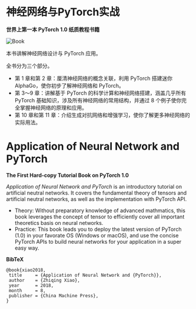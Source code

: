 # 神经网络与PyTorch实战 

**世界上第一本 PyTorch 1.0 纸质教程书籍**

![Book](http://www.cmpbook.com/data/stackroom/6/605771.jpg)

本书讲解神经网络设计与 PyTorch 应用。

全书分为三个部分。
- 第 1 章和第 2 章：厘清神经网络的概念关联，利用 PyTorch 搭建迷你 AlphaGo，使你初步了解神经网络和 PyTorch。
- 第 3～9 章：讲解基于 PyTorch 的科学计算和神经网络搭建，涵盖几乎所有 PyTorch 基础知识，涉及所有神经网络的常用结构，并通过 8 个例子使你完全掌握神经网络的原理和应用。
- 第 10 章和第 11 章：介绍生成对抗网络和增强学习，使你了解更多神经网络的实际用法。

# Application of Neural Network and PyTorch

**The First Hard-copy Tutorial Book on PyTorch 1.0**

_Application of Neural Network and PyTorch_ is an introductory tutorial on artificial neutral networks. It covers the fundamental theory of tensors and artificial neutral networks, as well as the implementation with PyTorch API.
- Theory: Without preparatory knowledge of advanced mathmatics, this book leverages the concept of tensor to efficiently cover all important theoretics basis on neural networks.
- Practice: This book leads you to deploy the latest version of PyTorch (1.0) in your favorate OS (Windows or macOS), and use the concise PyTorch APIs to build neural networks for your application in a super easy way.



**BibTeX**

    @book{xiao2018,
     title     = {Application of Neural Network and {PyTorch}},
     author    = {Zhiqing Xiao},
     year      = 2018,
     month     = 8,
     publisher = {China Machine Press},
    }
